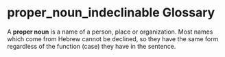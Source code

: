 # proper_noun_indeclinable Glossary
A **proper noun** is a name of a person, place or organization. Most names which come from Hebrew cannot be declined, so they have the same form regardless of the function (case) they have in the sentence.

